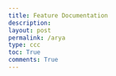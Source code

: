 ```yaml
---
title: Feature Documentation
description: 
layout: post
permalink: /arya
type: ccc
toc: True
comments: True
---
```


